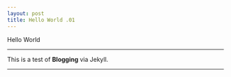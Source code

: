 ```yaml
---
layout: post
title: Hello World .01
---
```


Hello World 
___
This is a test of **Blogging** via Jekyll.
___

